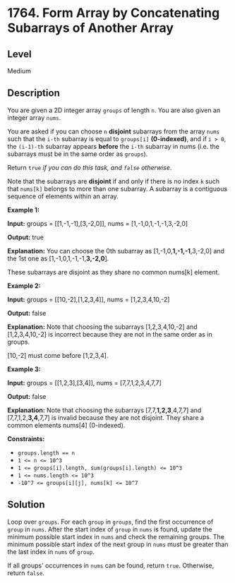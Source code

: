 # 1764. Form Array by Concatenating Subarrays of Another Array
## Level
Medium

## Description
You are given a 2D integer array `groups` of length `n`. You are also given an integer array `nums`.

You are asked if you can choose `n` **disjoint** subarrays from the array `nums` such that the `i-th` subarray is equal to `groups[i]` **(0-indexed)**, and if `i > 0`, the `(i-1)-th` subarray appears **before** the `i-th` subarray in nums (i.e. the subarrays must be in the same order as `groups`).

Return `true` *if you can do this task, and `false` otherwise*.

Note that the subarrays are **disjoint** if and only if there is no index `k` such that `nums[k]` belongs to more than one subarray. A subarray is a contiguous sequence of elements within an array.

**Example 1:**

**Input:** groups = [[1,-1,-1],[3,-2,0]], nums = [1,-1,0,1,-1,-1,3,-2,0]

**Output:** true

**Explanation:** You can choose the 0th subarray as [1,-1,0,**1,-1,-1**,3,-2,0] and the 1st one as [1,-1,0,1,-1,-1,**3,-2,0**].

These subarrays are disjoint as they share no common nums[k] element.

**Example 2:**

**Input:** groups = [[10,-2],[1,2,3,4]], nums = [1,2,3,4,10,-2]

**Output:** false

**Explanation:** Note that choosing the subarrays [1,2,3,4,10,-2] and [1,2,3,4,10,-2] is incorrect because they are not in the same order as in groups.

[10,-2] must come before [1,2,3,4].

**Example 3:**

**Input:** groups = [[1,2,3],[3,4]], nums = [7,7,1,2,3,4,7,7]

**Output:** false

**Explanation:** Note that choosing the subarrays [7,7,**1,2,3**,4,7,7] and [7,7,1,2,**3,4**,7,7] is invalid because they are not disjoint.
They share a common elements nums[4] (0-indexed).

**Constraints:**

* `groups.length == n`
* `1 <= n <= 10^3`
* `1 <= groups[i].length, sum(groups[i].length) <= 10^3`
* `1 <= nums.length <= 10^3`
* `-10^7 <= groups[i][j], nums[k] <= 10^7`

## Solution
Loop over `groups`. For each `group` in `groups`, find the first occurrence of `group` in `nums`. After the start index of `group` in `nums` is found, update the minimum possible start index in `nums` and check the remaining groups. The minimum possible start index of the next group in `nums` must be greater than the last index in `nums` of `group`.

If all groups' occurrences in `nums` can be found, return `true`. Otherwise, return `false`.
